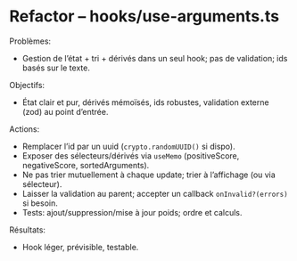 # Refactor – hooks/use-arguments.ts

Problèmes:
- Gestion de l’état + tri + dérivés dans un seul hook; pas de validation; ids basés sur le texte.

Objectifs:
- État clair et pur, dérivés mémoïsés, ids robustes, validation externe (zod) au point d’entrée.

Actions:
- Remplacer l’id par un uuid (`crypto.randomUUID()` si dispo). 
- Exposer des sélecteurs/dérivés via `useMemo` (positiveScore, negativeScore, sortedArguments).
- Ne pas trier mutuellement à chaque update; trier à l’affichage (ou via sélecteur).
- Laisser la validation au parent; accepter un callback `onInvalid?(errors)` si besoin.
- Tests: ajout/suppression/mise à jour poids; ordre et calculs.

Résultats:
- Hook léger, prévisible, testable.
